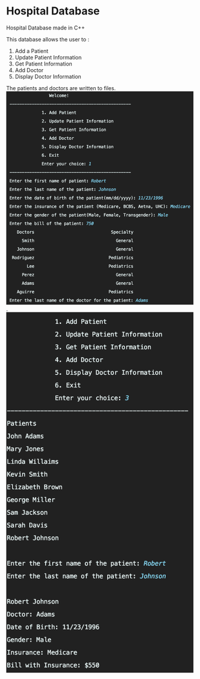 # Hospital Database
Hospital Database made in C++ 

This database allows the user to : 
1) Add a Patient
2) Update Patient Information
3) Get Patient Information
4) Add Doctor
5) Display Doctor Information

The patients and doctors are written to files.   
<img src="Images/HospitalDatabase1.png" width = 500>. 
<img src="Images/HospitalDatabase2.png" width = 500>
